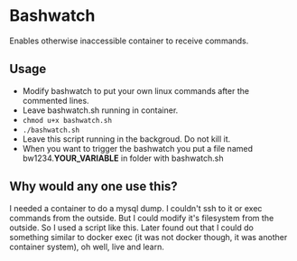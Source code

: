 # Bashwatch

Enables otherwise inaccessible container to receive commands.

## Usage

- Modify bashwatch to put your own linux commands after the commented lines.
- Leave bashwatch.sh running in container.
- `chmod u+x bashwatch.sh`
- `./bashwatch.sh`
- Leave this script running in the backgroud. Do not kill it.
- When you want to trigger the bashwatch you put a file named bw1234.**YOUR_VARIABLE** in folder with bashwatch.sh

## Why would any one use this?

I needed a container to do a mysql dump. I couldn't ssh to it or exec commands from the outside. But I could modify it's filesystem from the outside. So I used a script like this. Later found out that I could do something similar to docker exec (it was not docker though, it was another container system), oh well, live and learn.
